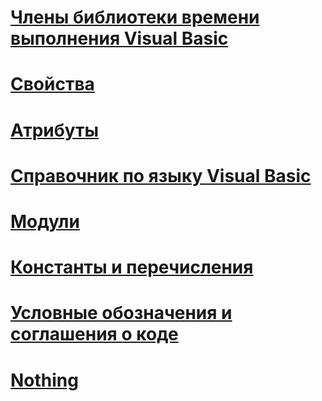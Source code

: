 # [Члены библиотеки времени выполнения Visual Basic](runtime-library-members.md)
# [Свойства](properties.md)
# [Атрибуты](attributes.md)
# [Справочник по языку Visual Basic](index.md)
# [Модули](modules.md)
# [Константы и перечисления](constants-and-enumerations.md)
# [Условные обозначения и соглашения о коде](typographic-and-code-conventions.md)
# [Nothing](nothing.md)
